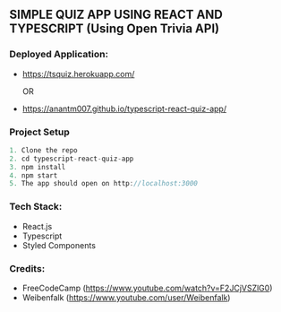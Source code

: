 ## SIMPLE QUIZ APP USING REACT AND TYPESCRIPT (Using Open Trivia API)

### Deployed Application:

- https://tsquiz.herokuapp.com/

  OR

- https://anantm007.github.io/typescript-react-quiz-app/

### Project Setup

```javascript
1. Clone the repo
2. cd typescript-react-quiz-app
3. npm install
4. npm start
5. The app should open on http://localhost:3000
```

### Tech Stack:

- React.js
- Typescript
- Styled Components

### Credits:

- FreeCodeCamp (https://www.youtube.com/watch?v=F2JCjVSZlG0)
- Weibenfalk (https://www.youtube.com/user/Weibenfalk)
